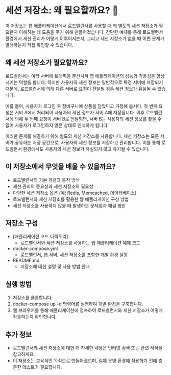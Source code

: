 # 세션 저장소: 왜 필요할까요? 🤔
이 저장소는 웹 애플리케이션에서 로드밸런서를 사용할 때 왜 별도의 세션 저장소가 필요한지 이해하는 데 도움을 주기 위해 만들어졌습니다. 간단한 예제를 통해 로드밸런서 환경에서 세션 관리가 어떻게 이루어지는지, 그리고 세션 저장소가 없을 때 어떤 문제가 발생하는지 직접 확인할 수 있습니다.

## 왜 세션 저장소가 필요할까요?
로드밸런서는 여러 서버에 트래픽을 분산시켜 웹 애플리케이션의 성능과 가용성을 향상시키는 역할을 합니다. 하지만 사용자의 세션 정보는 일반적으로 특정 서버에 저장되기 때문에, 로드밸런서에 의해 다른 서버로 요청이 전달될 경우 세션 정보가 유실될 수 있습니다.

예를 들어, 사용자가 로그인 후 장바구니에 상품을 담았다고 가정해 봅시다. 첫 번째 요청은 서버 A에서 처리되어 사용자의 세션 정보가 서버 A에 저장됩니다. 이후 로드밸런서에 의해 두 번째 요청이 서버 B로 전달되면, 서버 B는 사용자의 세션 정보를 찾을 수 없어 사용자가 로그인하지 않은 상태로 인식하게 됩니다.

이러한 문제를 해결하기 위해 별도의 세션 저장소를 사용합니다. 세션 저장소는 모든 서버가 공유하는 저장 공간으로, 사용자의 세션 정보를 저장하고 관리합니다. 이를 통해 로드밸런서 환경에서도 사용자의 세션 정보가 유실되지 않고 유지될 수 있습니다.

## 이 저장소에서 무엇을 배울 수 있을까요?
- 로드밸런서의 기본 개념과 동작 방식
- 세션 관리의 중요성과 세션 저장소의 필요성
- 다양한 세션 저장소 옵션 (예: Redis, Memcached, 데이터베이스)
- 로드밸런서와 세션 저장소를 활용한 웹 애플리케이션 구성 방법
- 세션 저장소를 사용하지 않을 때 발생하는 문제점과 해결 방안

## 저장소 구성
- [애플리케이션 코드 디렉토리]
  - 로드밸런서와 세션 저장소를 사용하는 웹 애플리케이션 예제 코드
- docker-compose.yml
  - 로드밸런서, 웹 서버, 세션 저장소를 포함한 개발 환경 설정
- README.md
  - 저장소에 대한 설명 및 사용 방법 안내

## 실행 방법
1. 저장소를 클론합니다.
2. docker-compose up -d 명령어를 실행하여 개발 환경을 구축합니다.
3. 웹 브라우저를 통해 애플리케이션에 접속하여 로드밸런서와 세션 저장소가 어떻게 작동하는지 확인합니다.

## 추가 정보
- 로드밸런서와 세션 저장소에 대한 더 자세한 내용은 인터넷 검색 또는 관련 서적을 참고하세요.
- 이 저장소는 교육적인 목적으로 만들어졌으며, 실제 운영 환경에 적용하기 전에 충분한 테스트가 필요합니다.

